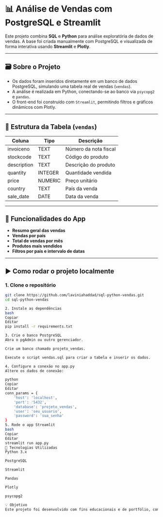 # 📊 Análise de Vendas com PostgreSQL e Streamlit

Este projeto combina **SQL** e **Python** para análise exploratória de dados de vendas. A base foi criada manualmente com PostgreSQL e visualizada de forma interativa usando **Streamlit** e **Plotly**.

---

## 🗃️ Sobre o Projeto

- Os dados foram inseridos diretamente em um banco de dados PostgreSQL, simulando uma tabela real de vendas (`vendas`).
- A análise é realizada em Python, conectando-se ao banco via `psycopg2` e `pandas`.
- O front-end foi construído com `Streamlit`, permitindo filtros e gráficos dinâmicos com Plotly.

---

## 🧱 Estrutura da Tabela (`vendas`)

| Coluna      | Tipo       | Descrição                          |
|-------------|------------|------------------------------------|
| invoiceno   | TEXT       | Número da nota fiscal              |
| stockcode   | TEXT       | Código do produto                  |
| description | TEXT       | Descrição do produto               |
| quantity    | INTEGER    | Quantidade vendida                 |
| price       | NUMERIC    | Preço unitário                     |
| country     | TEXT       | País da venda                      |
| sale_date   | DATE       | Data da venda                      |

---

## 📌 Funcionalidades do App

- **Resumo geral das vendas**
- **Vendas por país**
- **Total de vendas por mês**
- **Produtos mais vendidos**
- **Filtros por país e intervalo de datas**

---

## ▶️ Como rodar o projeto localmente

### 1. Clone o repositório

```bash
git clone https://github.com/laviniahaddad/sql-python-vendas.git
cd sql-python-vendas

2. Instale as dependências
bash
Copiar
Editar
pip install -r requirements.txt

3. Crie o banco PostgreSQL
Abra o pgAdmin ou outro gerenciador.

Crie um banco chamado projeto_vendas.

Execute o script vendas.sql para criar a tabela e inserir os dados.

4. Configure a conexão no app.py
Altere os dados de conexão:

python
Copiar
Editar
conn_params = {
    'host': 'localhost',
    'port': '5432',
    'database': 'projeto_vendas',
    'user': 'seu_usuario',
    'password': 'sua_senha'
}
5. Rode o app Streamlit
bash
Copiar
Editar
streamlit run app.py
🧰 Tecnologias Utilizadas
Python 3.x

PostgreSQL

Streamlit

Pandas

Plotly

psycopg2

💡 Objetivo
Este projeto foi desenvolvido com fins educacionais e de portfólio, combinando habilidades em banco de dados (SQL), análise de dados em Python e visualização com dashboards interativos.
